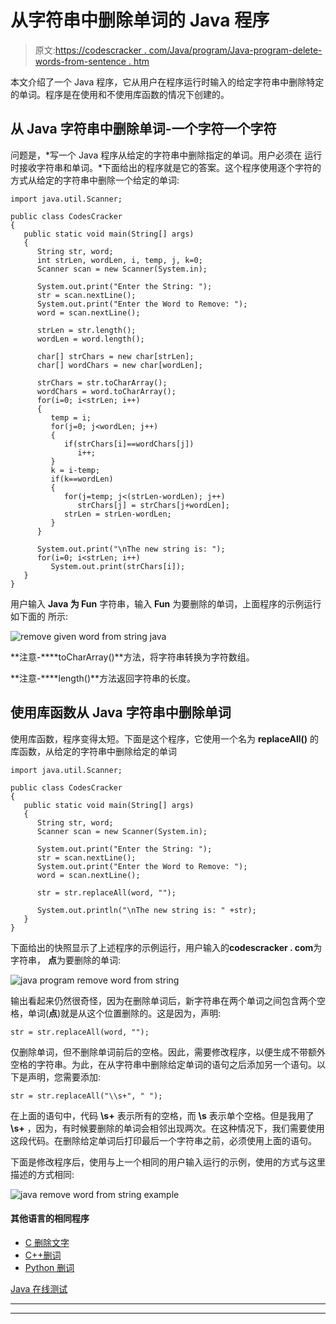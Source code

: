 # 从字符串中删除单词的 Java 程序

> 原文:[https://codescracker . com/Java/program/Java-program-delete-words-from-sentence . htm](https://codescracker.com/java/program/java-program-delete-words-from-sentence.htm)

本文介绍了一个 Java 程序，它从用户在程序运行时输入的给定字符串中删除特定的单词。程序是在使用和不使用库函数的情况下创建的。

## 从 Java 字符串中删除单词-一个字符一个字符

问题是，*写一个 Java 程序从给定的字符串中删除指定的单词。用户必须在 运行时接收字符串和单词。*下面给出的程序就是它的答案。这个程序使用逐个字符的方式从给定的字符串中删除一个给定的单词:

```
import java.util.Scanner;

public class CodesCracker
{
   public static void main(String[] args)
   {
      String str, word;
      int strLen, wordLen, i, temp, j, k=0;
      Scanner scan = new Scanner(System.in);

      System.out.print("Enter the String: ");
      str = scan.nextLine();
      System.out.print("Enter the Word to Remove: ");
      word = scan.nextLine();

      strLen = str.length();
      wordLen = word.length();

      char[] strChars = new char[strLen];
      char[] wordChars = new char[wordLen];

      strChars = str.toCharArray();
      wordChars = word.toCharArray();
      for(i=0; i<strLen; i++)
      {
         temp = i;
         for(j=0; j<wordLen; j++)
         {
            if(strChars[i]==wordChars[j])
               i++;
         }
         k = i-temp;
         if(k==wordLen)
         {
            for(j=temp; j<(strLen-wordLen); j++)
               strChars[j] = strChars[j+wordLen];
            strLen = strLen-wordLen;
         }
      }

      System.out.print("\nThe new string is: ");
      for(i=0; i<strLen; i++)
         System.out.print(strChars[i]);
   }
}
```

用户输入 **Java 为 Fun** 字符串，输入 **Fun** 为要删除的单词，上面程序的示例运行如下面的 所示:

![remove given word from string java](../Images/a8b7682e0942902ac4dde1bd9b109df1.png)

**注意-****toCharArray()**方法，将字符串转换为字符数组。

**注意-****length()**方法返回字符串的长度。

## 使用库函数从 Java 字符串中删除单词

使用库函数，程序变得太短。下面是这个程序，它使用一个名为 **replaceAll()** 的库函数，从给定的字符串中删除给定的单词

```
import java.util.Scanner;

public class CodesCracker
{
   public static void main(String[] args)
   {
      String str, word;
      Scanner scan = new Scanner(System.in);

      System.out.print("Enter the String: ");
      str = scan.nextLine();
      System.out.print("Enter the Word to Remove: ");
      word = scan.nextLine();

      str = str.replaceAll(word, "");

      System.out.println("\nThe new string is: " +str);
   }
}
```

下面给出的快照显示了上述程序的示例运行，用户输入的**codescracker . com**为字符串， **点**为要删除的单词:

![java program remove word from string](../Images/6105baa62e05bc09b562165b865f58b3.png)

输出看起来仍然很奇怪，因为在删除单词后，新字符串在两个单词之间包含两个空格，单词(**点**)就是从这个位置删除的。这是因为，声明:

```
str = str.replaceAll(word, "");
```

仅删除单词，但不删除单词前后的空格。因此，需要修改程序，以便生成不带额外空格的字符串。为此，在从字符串中删除给定单词的语句之后添加另一个语句。以下是声明，您需要添加:

```
str = str.replaceAll("\\s+", " ");
```

在上面的语句中，代码 **\\s+** 表示所有的空格，而 **\\s** 表示单个空格。但是我用了 **\\s+** ，因为，有时候要删除的单词会相邻出现两次。在这种情况下，我们需要使用这段代码。在删除给定单词后打印最后一个字符串之前，必须使用上面的语句。

下面是修改程序后，使用与上一个相同的用户输入运行的示例，使用的方式与这里描述的方式相同:

![java remove word from string example](../Images/9a00289c0d5b96fd686191e81bac9d49.png)

#### 其他语言的相同程序

*   [C 删除文字](/c/program/c-program-delete-words-from-sentence.htm)
*   [C++删词](/cpp/program/cpp-program-delete-words-from-sentence.htm)
*   [Python 删词](/python/program/python-program-remove-word-from-sentence.htm)

[Java 在线测试](/exam/showtest.php?subid=1)

* * *

* * *